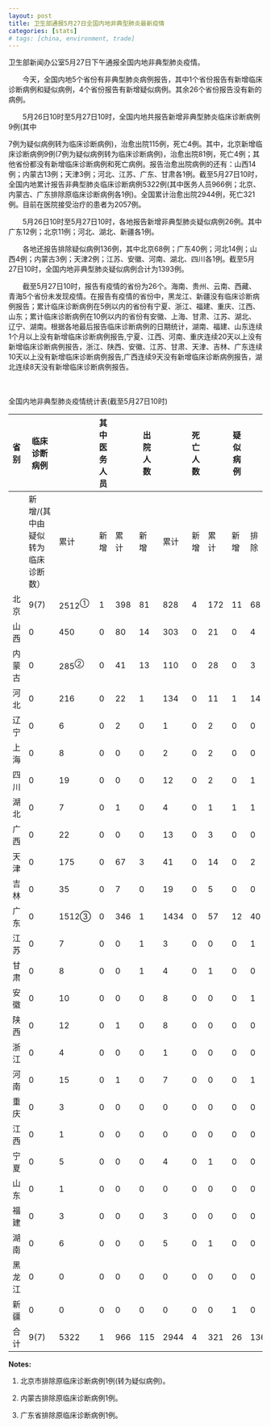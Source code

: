 ```yaml
---
layout: post
title: 卫生部通报5月27日全国内地非典型肺炎最新疫情
categories: [stats]
# tags: [china, environment, trade]
---
```


卫生部新闻办公室5月27日下午通报全国内地非典型肺炎疫情。

　　今天，全国内地5个省份有非典型肺炎病例报告，其中1个省份报告有新增临床诊断病例和疑似病例，4个省份报告有新增疑似病例。其余26个省份报告没有新的病例。

　　5月26日10时至5月27日10时，全国内地共报告新增非典型肺炎临床诊断病例9例(其中

7例为疑似病例转为临床诊断病例)，治愈出院115例，死亡4例。其中，北京新增临床诊断病例9例(7例为疑似病例转为临床诊断病例)，治愈出院81例，死亡4例；其他省份都没有新增临床诊断病例和死亡病例。报告治愈出院病例的还有：山西14例；内蒙古13例；天津3例；河北、江苏、广东、甘肃各1例。截至5月27日10时，全国内地累计报告非典型肺炎临床诊断病例5322例(其中医务人员966例；北京、内蒙古、广东排除原临床诊断病例各1例)。全国累计治愈出院2944例，死亡321例。目前在医院接受治疗的患者为2057例。

　　5月26日10时至5月27日10时，各地报告新增非典型肺炎疑似病例26例。其中广东12例；北京11例；河北、湖北、新疆各1例。

　　各地还报告排除疑似病例136例，其中北京68例；广东40例；河北14例；山西4例；内蒙古3例；天津2例；江苏、安徽、河南、湖北、四川各1例。截至5月27日10时，全国内地非典型肺炎疑似病例合计为1393例。

　　截至5月27日10时，报告有疫情的省份为26个。海南、贵州、云南、西藏、青海5个省份未发现疫情。在报告有疫情的省份中，黑龙江、新疆没有临床诊断病例报告；累计临床诊断病例在5例以内的省份有宁夏、浙江、福建、重庆、江西、山东；累计临床诊断病例在10例以内的省份有安徽、上海、甘肃、江苏、湖北、辽宁、湖南。根据各地最后报告临床诊断病例的日期统计，湖南、福建、山东连续1个月以上没有新增临床诊断病例报告,宁夏、江西、河南、重庆连续20天以上没有新增临床诊断病例报告，浙江、陕西、安徽、江苏、甘肃、天津、吉林、广东连续10天以上没有新增临床诊断病例报告,广西连续9天没有新增临床诊断病例报告，湖北连续8天没有新增临床诊断病例报告。

　　

全国内地非典型肺炎疫情统计表(截至5月27日10时)


| 省 别 | 临床诊断病例            |                  | 其中医务人员 |     | 出院人数 |      | 死亡人数 |     | 疑似病例 |     |      |
| --- | ----------------- | ---------------- | ------ | --- | ---- | ---- | ---- | --- | ---- | --- | ---- |
|     | 新增/(其中由疑似转为临床诊断数） | 累计               | 新增     | 累计  | 新增   | 累计   | 新增   | 累计  | 新增   | 排除  | 合计   |
| 北京  | 9(7)              | 2512<sup>①</sup> | 1      | 398 | 81   | 828  | 4    | 172 | 11   | 68  | 1005 |
| 山西  | 0                 | 450              | 0      | 80  | 14   | 303  | 0    | 21  | 0    | 4   | 23   |
| 内蒙古 | 0                 | 285<sup>②</sup>  | 0      | 41  | 13   | 110  | 0    | 28  | 0    | 3   | 102  |
| 河北  | 0                 | 216              | 0      | 22  | 1    | 134  | 0    | 11  | 1    | 14  | 28   |
| 辽宁  | 0                 | 6                | 0      | 2   | 0    | 1    | 0    | 2   | 0    | 0   | 3    |
| 上海  | 0                 | 8                | 0      | 0   | 0    | 2    | 0    | 2   | 0    | 0   | 0    |
| 四川  | 0                 | 19               | 0      | 0   | 0    | 12   | 0    | 2   | 0    | 1   | 1    |
| 湖北  | 0                 | 7                | 0      | 1   | 0    | 4    | 0    | 1   | 1    | 1   | 12   |
| 广西  | 0                 | 22               | 0      | 0   | 0    | 13   | 0    | 3   | 0    | 0   | 1    |
| 天津  | 0                 | 175              | 0      | 67  | 3    | 41   | 0    | 14  | 0    | 2   | 92   |
| 吉林  | 0                 | 35               | 0      | 7   | 0    | 19   | 0    | 5   | 0    | 0   | 7    |
| 广东  | 0                 | 1512③            | 0      | 346 | 1    | 1434 | 0    | 57  | 12   | 40  | 81   |
| 江苏  | 0                 | 7                | 0      | 0   | 1    | 3    | 0    | 0   | 0    | 1   | 10   |
| 甘肃  | 0                 | 8                | 0      | 0   | 1    | 4    | 0    | 1   | 0    | 0   | 0    |
| 安徽  | 0                 | 10               | 0      | 0   | 0    | 8    | 0    | 0   | 0    | 1   | 6    |
| 陕西  | 0                 | 12               | 0      | 1   | 0    | 8    | 0    | 0   | 0    | 0   | 4    |
| 浙江  | 0                 | 4                | 0      | 0   | 0    | 1    | 0    | 0   | 0    | 0   | 0    |
| 河南  | 0                 | 15               | 0      | 1   | 0    | 7    | 0    | 0   | 0    | 1   | 4    |
| 重庆  | 0                 | 3                | 0      | 0   | 0    | 0    | 0    | 0   | 0    | 0   | 4    |
| 江西  | 0                 | 1                | 0      | 0   | 0    | 0    | 0    | 0   | 0    | 0   | 0    |
| 宁夏  | 0                 | 5                | 0      | 0   | 0    | 4    | 0    | 1   | 0    | 0   | 0    |
| 山东  | 0                 | 1                | 0      | 0   | 0    | 0    | 0    | 0   | 0    | 0   | 1    |
| 福建  | 0                 | 3                | 0      | 0   | 0    | 3    | 0    | 0   | 0    | 0   | 1    |
| 湖南  | 0                 | 6                | 0      | 0   | 0    | 5    | 0    | 1   | 0    | 0   | 2    |
| 黑龙江 | 0                 | 0                | 0      | 0   | 0    | 0    | 0    | 0   | 0    | 0   | 4    |
| 新疆  | 0                 | 0                | 0      | 0   | 0    | 0    | 0    | 0   | 1    | 0   | 2    |
| 合 计 | 9(7)              | 5322             | 1      | 966 | 115  | 2944 | 4    | 321 | 26   | 136 | 1393 |


**Notes:**
1. 北京市排除原临床诊断病例1例(转为疑似病例)。

2. 内蒙古排除原临床诊断病例1例。

3. 广东省排除原临床诊断病例1例。